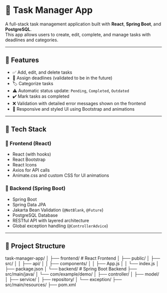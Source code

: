 # 📝 Task Manager App

A full-stack task management application built with **React**, **Spring Boot**, and **PostgreSQL**.  
This app allows users to create, edit, complete, and manage tasks with deadlines and categories.

---

## 🚀 Features

- ✅ Add, edit, and delete tasks
- 📅 Assign deadlines (validated to be in the future)
- 🏷️ Categorize tasks
- ⚠️ Automatic status update: `Pending`, `Completed`, `Outdated`
- ✔️ Mark tasks as completed
- ❌ Validation with detailed error messages shown on the frontend
- 🎨 Responsive and styled UI using Bootstrap and animations

---

## 🧰 Tech Stack

### 🔹 Frontend (React)
- React (with hooks)
- React Bootstrap
- React Icons
- Axios for API calls
- Animate.css and custom CSS for UI animations

### 🔹 Backend (Spring Boot)
- Spring Boot
- Spring Data JPA
- Jakarta Bean Validation (`@NotBlank`, `@Future`)
- PostgreSQL Database
- RESTful API with layered architecture
- Global exception handling (`@ControllerAdvice`)

---

## 📁 Project Structure
task-manager-app/
│
├── frontend/ # React Frontend
│ ├── public/
│ ├── src/
│ │ ├── api/
│ │ ├── components/
│ │ ├── App.js
│ │ └── index.js
│ ├── package.json
│
└── backend/ # Spring Boot Backend
├── src/main/java/
│ └── com/example/demo/
│ ├── controller/
│ ├── model/
│ ├── service/
│ ├── repository/
│ └── exception/
├── src/main/resources/
├── pom.xml
